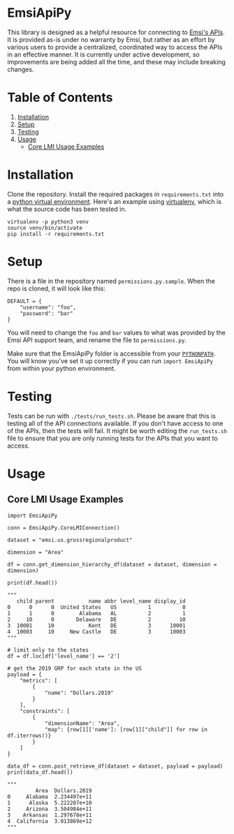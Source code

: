 # EmsiApiPy
This library is designed as a helpful resource for connecting to [Emsi's APIs](https://api.emsidata.com/). It is provided as-is under no warranty by Emsi, but rather as an effort by various users to provide a centralized, coordinated way to access the APIs in an effective manner. It is currently under active development, so improvements are being added all the time, and these may include breaking changes.

# Table of Contents
1. [Installation](#installation)
2. [Setup](#setup)
3. [Testing](#testing)
4. [Usage](#usage)
    - [Core LMI Usage Examples](#core-lmi-usage-examples)


# Installation
Clone the repository. Install the required packages in `requirements.txt` into a [python virtual environment](https://www.geeksforgeeks.org/python-virtual-environment/). Here's an example using [virtualenv](https://virtualenv.pypa.io/en/latest/), which is what the source code has been tested in.
```
virtualenv -p python3 venv
source venv/bin/activate
pip install -r requirements.txt
```

# Setup
There is a file in the repository named `permissions.py.sample`. When the repo is cloned, it will look like this:
```
DEFAULT = {
    "username": "foo",
    "password": "bar"
}
```
You will need to change the `foo` and `bar` values to what was provided by the Emsi API support team, and rename the file to `permissions.py`.

Make sure that the EmsiApiPy folder is accessible from your [`PYTHONPATH`](https://bic-berkeley.github.io/psych-214-fall-2016/using_pythonpath.html). You will know you've set it up correctly if you can run `import EmsiApiPy` from within your python environment.


# Testing
Tests can be run with `./tests/run_tests.sh`. Please be aware that this is testing all of the API connections available. If you don't have access to one of the APIs, then the tests will fail. It might be worth editing the `run_tests.sh` file to ensure that you are only running tests for the APIs that you want to access.


# Usage
## Core LMI Usage Examples
```
import EmsiApiPy

conn = EmsiApiPy.CoreLMIConnection()

dataset = "emsi.us.grossregionalproduct"

dimension = "Area"

df = conn.get_dimension_hierarchy_df(dataset = dataset, dimension = dimension)

print(df.head())

"""
   child parent           name abbr level_name display_id
0      0      0  United States   US          1          0
1      1      0        Alabama   AL          2          1
2     10      0       Delaware   DE          2         10
3  10001     10           Kent   DE          3      10001
4  10003     10     New Castle   DE          3      10003
"""

# limit only to the states
df = df.loc[df['level_name'] == '2']

# get the 2019 GRP for each state in the US
payload = {
    "metrics": [
        {
            "name": "Dollars.2019"
        }
    ],
    "constraints": [
        {
            "dimensionName": "Area",
            "map": {row[1]['name']: [row[1]["child"]] for row in df.iterrows()}
        }
    ]
}

data_df = conn.post_retrieve_df(dataset = dataset, payload = payload)
print(data_df.head())

"""
         Area  Dollars.2019
0     Alabama  2.234497e+11
1      Alaska  5.222207e+10
2     Arizona  3.504984e+11
3    Arkansas  1.297678e+11
4  California  3.013869e+12
"""

```
